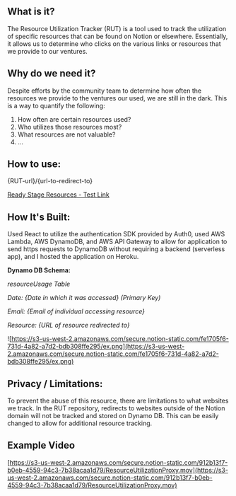 ## What is it?

The Resource Utilization Tracker (RUT) is a tool used to track the utilization of specific resources that can be found on Notion or elsewhere. Essentially, it allows us to determine who clicks on the various links or resources that we provide to our ventures. 

## Why do we need it?

Despite efforts by the community team to determine how often the resources we provide to the ventures our used, we are still in the dark. This is a way to quantify the following:

1. How often are certain resources used?
2. Who utilizes those resources most?
3. What resources are not valuable?
4. ...

## How to use:

{RUT-url}/{url-to-redirect-to}

[Ready Stage Resources - Test Link](https://resource-tracker-proxy.herokuapp.com/https://www.notion.so/Ready-Stage-8b87b8b8b3b541cda3d4f3cd6a45ce40)

## How It's Built:

Used React to utilize the authentication SDK provided by Auth0, used AWS Lambda, AWS DynamoDB, and AWS API Gateway to allow for application to send https requests to DynamoDB without requiring a backend (serverless app), and I hosted the application on Heroku.

**Dynamo DB Schema:**

*resourceUsage Table*

*Date: {Date in which it was accessed} (Primary Key)*

*Email: {Email of individual accessing resource}*

*Resource: {URL of resource redirected to}*

![https://s3-us-west-2.amazonaws.com/secure.notion-static.com/fe1705f6-731d-4a82-a7d2-bdb308ffe295/ex.png](https://s3-us-west-2.amazonaws.com/secure.notion-static.com/fe1705f6-731d-4a82-a7d2-bdb308ffe295/ex.png)

## Privacy / Limitations:

To prevent the abuse of this resource, there are limitations to what websites we track. In the RUT repository, redirects to websites outside of the Notion domain will not be tracked and stored on Dynamo DB. This can be easily changed to allow for additional resource tracking.

## Example Video

[https://s3-us-west-2.amazonaws.com/secure.notion-static.com/912b13f7-b0eb-4559-94c3-7b38acaa1d79/ResourceUtilizationProxy.mov](https://s3-us-west-2.amazonaws.com/secure.notion-static.com/912b13f7-b0eb-4559-94c3-7b38acaa1d79/ResourceUtilizationProxy.mov)